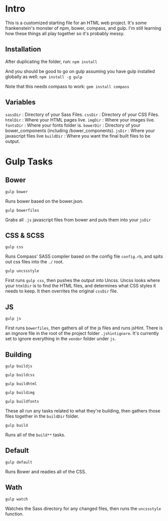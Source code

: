 Intro
=====
This is a customized starting file for an HTML web project. It's some frankenstein's monster of npm, bower, compass, and gulp. I'm still learning how these things all play together so it's probably messy.

Installation
------------
After duplicating the folder, run:
``npm install``

And you should be good to go on gulp assuming you have gulp installed globally as well:
``npm install -g gulp``

Note that this needs compass to work:
``gem install compass``

Variables
---------
``sassDir`` : Directory of your Sass Files.
``cssDir`` : Directory of your CSS Files.
``htmlDir`` : Where your HTML pages live.
``imgDir`` : Where your images live.
``fontsDir`` : Where your fonts folder is.
``bowerDir`` : Directory of your bower_components (including /bower_components).
``jsDir`` : Where your javascript files live
``buildDir`` : Where you want the final built files to be output.


Gulp Tasks
==========
Bower
-----
```
gulp bower
```
Runs bower based on the bower.json.

```
gulp bowerfiles
```
Grabs all ``.js`` javascript files from bower and puts them into your ``jsDir``

CSS & SCSS
----------
```
gulp css
```
Runs Compass' SASS compiler based on the config file ``config.rb``, and spits out css files into the ``./`` root.

```
gulp uncssstyle
```
First runs ``gulp css``, then pushes the output into Uncss. Uncss looks where your ``htmlDir`` is to find the HTML files, and determines what CSS styles it needs to keep. It then overrites the original ``cssDir`` file.

JS
--
```
gulp js
```
First runs ``bowerfiles``, then gathers all of the js files and runs jsHint. There is an ingnore file in the root of the project folder ``.jshintignore``. It's currently set to ignore everything in the ``vendor`` folder under ``js``.

Building
--------
```
gulp buildjs
```
```
gulp buildcss
```
```
gulp buildhtml
```
```
gulp buildimg
```
```
gulp buildfonts
```
These all run any tasks related to what they're building, then gathers those files together in the ``buildDir`` folder.

```
gulp build
```
Runs all of the ``build**`` tasks.


Default
-------
```
gulp default
```
Runs Bower and readies all of the CSS.

Wath
-------
```
gulp watch
```
Watches the Sass directory for any changed files, then runs the ``uncssstyle`` function.